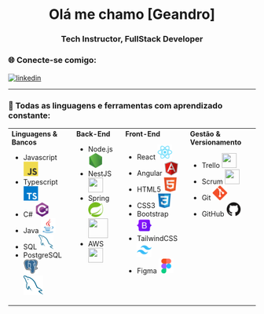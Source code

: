 <h1 align="center">Olá me chamo [Geandro]</h1>
<h3 align="center">Tech Instructor, FullStack Developer</h3>

### 🌐 Conecte-se comigo:
<p align="left">
<a href="https://www.linkedin.com/in/geandro-araújo" target="blank"><img align="center" src="https://raw.githubusercontent.com/rahuldkjain/github-profile-readme-generator/master/src/images/icons/Social/linked-in-alt.svg" alt="linkedin" height="30" width="40" /></a>
</p>

---

### 🧰 Todas as linguagens e ferramentas com aprendizado constante:
<table>
  <tr>
    <!-- Linguagens & Bancos -->
    <td valign="top">
      <strong>Linguagens & Bancos</strong>
      <ul>
        <li>Javascript <img src="https://raw.githubusercontent.com/devicons/devicon/master/icons/javascript/javascript-original.svg" width="30" height="30"/></li>
        <li>Typescript <img src="https://raw.githubusercontent.com/devicons/devicon/master/icons/typescript/typescript-original.svg" width="30" height="30"/></li>
        <li>C# <img src="https://raw.githubusercontent.com/devicons/devicon/master/icons/csharp/csharp-original.svg" width="30" height="30"/></li>
        <li>Java <img src="https://raw.githubusercontent.com/devicons/devicon/master/icons/java/java-original.svg" width="30" height="30"/></li>
        <li>SQL <img src="https://raw.githubusercontent.com/devicons/devicon/master/icons/mysql/mysql-original.svg" width="30" height="30"/></li>
        <li>PostgreSQL <img src="https://raw.githubusercontent.com/devicons/devicon/master/icons/postgresql/postgresql-original.svg" width="30" height="30"/></li>
        <img src="https://raw.githubusercontent.com/devicons/devicon/master/icons/mysql/mysql-original.svg" width="40" height="40"/>
      </ul>
    </td>
        <!-- Back-End -->
      <td valign="top">
      <strong>Back-End</strong>
      <ul>
        <li>Node.js <img src="https://raw.githubusercontent.com/devicons/devicon/master/icons/nodejs/nodejs-original.svg" width="30" height="30"/></li>
        <li>NestJS <img src="https://www.vectorlogo.zone/logos/nestjs/nestjs-icon.svg" width="30" height="30"/></li>
        <li>Spring <img src="https://raw.githubusercontent.com/devicons/devicon/master/icons/spring/spring-original.svg" width="30" height="30"/></li>
        <img src="https://www.vectorlogo.zone/logos/dotnet/dotnet-icon.svg" width="40" height="40"/>
        <li>AWS <img src="https://www.vectorlogo.zone/logos/amazon_aws/amazon_aws-icon.svg" width="30" height="30"/></li>
      </ul>
    </td>
    <!-- Front-End -->
    <td valign="top">
      <strong>Front-End</strong>
      <ul>
        <li>React <img src="https://raw.githubusercontent.com/devicons/devicon/master/icons/react/react-original.svg" width="30" height="30"/></li>
        <li>Angular <img src="https://raw.githubusercontent.com/devicons/devicon/master/icons/angularjs/angularjs-original.svg" width="30" height="30"/></li>
        <li>HTML5 <img src="https://raw.githubusercontent.com/devicons/devicon/master/icons/html5/html5-original.svg" width="30" height="30"/></li>
        <li>CSS3 <img src="https://raw.githubusercontent.com/devicons/devicon/master/icons/css3/css3-original.svg" width="30" height="30"/></li>
        <li>Bootstrap <img src="https://raw.githubusercontent.com/devicons/devicon/master/icons/bootstrap/bootstrap-original.svg" width="30" height="30"/></li>
        <li>TailwindCSS <img src="https://raw.githubusercontent.com/devicons/devicon/master/icons/tailwindcss/tailwindcss-original.svg" width="30" height="30"/></li>
        <li>Figma <img src="https://raw.githubusercontent.com/devicons/devicon/master/icons/figma/figma-original.svg" width="30" height="30"/></li>
      </ul>
    </td>
     <!-- Gestão -->
    <td valign="top">
      <strong>Gestão & Versionamento</strong>
      <ul>
        <li>Trello <img src="https://cdn.worldvectorlogo.com/logos/trello.svg" width="30" height="30"/></li>
        <li>Scrum <img src="https://cdn.worldvectorlogo.com/logos/scrum-1.svg" width="30" height="30"/></li>
        <li>Git <img src="https://raw.githubusercontent.com/devicons/devicon/master/icons/git/git-original.svg" width="30" height="30"/></li>
        <li>GitHub <img src="https://raw.githubusercontent.com/devicons/devicon/master/icons/github/github-original.svg" width="30" height="30"/></li>
      </ul>
    </td>
  </tr>
</table>
